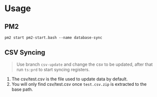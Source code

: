# Usage

## PM2

`pm2 start pm2-start.bash --name database-sync`

## CSV Syncing

> Use branch `csv-update` and change the csv to be updated, after that run `ts:prd` to start syncing registers.

1. The csv/test.csv is the file used to update data by default.
2. You will only find csv/test.csv once `test.csv.zip` is extracted to the base path.
